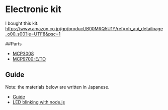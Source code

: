 # Electronic kit

I bought this kit: https://www.amazon.co.jp/gp/product/B00MRQ5U1Y/ref=oh_aui_detailpage_o00_s00?ie=UTF8&psc=1

##Parts

- [MCP3008](https://cdn-shop.adafruit.com/datasheets/MCP3008.pdf)
- [MCP9700-E/TO](http://ww1.microchip.com/downloads/en/DeviceDoc/21942e.pdf)

## Guide

Note: the materials below are written in Japanese.

- [Guide](http://store.techshare.jp/html/page101.html)
- [LED blinking with node.js](http://masatolan.com/raspberry-pi/raspberry-pi-node-gpio/)
